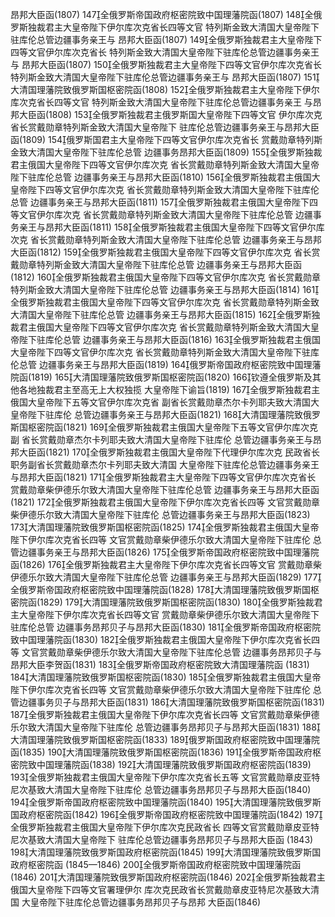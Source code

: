 <!-- { "loadSidebar": true } -->
昂邦大臣函(1807)
147全俄罗斯帝国政府枢密院致中国理藩院函(1807)
148全俄罗斯独裁君主大皇帝陛下伊尔库次克省长四等文官
特列斯金致大清国大皇帝陛下驻库伦总管边疆事务亲王与
昂邦大臣函(1807)
149全俄罗斯独裁君主大皇帝陛下四等文官伊尔库次克省长
特列斯金致大清国大皇帝陛下驻库伦总管边疆事务亲王与
昂邦大臣函(1807)
150全俄罗斯独裁君主大皇帝陛下四等文官伊尔库次克省长
特列斯金致大清国大皇帝陛下驻库伦总管边疆事务亲王与
昂邦大臣函(1807)
151大清国理藩院致俄罗斯国枢密院函(1808)
152全俄罗斯独裁君主大皇帝陛下伊尔库次克省长四等文官
特列斯金致大清国大皇帝陛下驻库伦总管边疆事务亲王
与昂邦大臣函(1808)
153全俄罗斯独裁君主俄罗斯国大皇帝陛下四等文官
伊尔库次克省长赏戴勋章特列斯金致大清国大皇帝陛下
驻库伦总管边疆事务亲王与昂邦大臣函(1809)
154俄罗斯国君主大皇帝陛下四等文官伊尔库次克省长
赏戴勋章特列斯金致大清国大皇帝陛下驻库伦总管
边疆事务昂邦大臣函(1809)
155全俄罗斯独裁君主俄国大皇帝陛下四等文官伊尔库次克
省长赏戴勋章特列斯金致大清国大皇帝陛下驻库伦总管
边疆事务亲王与昂邦大臣函(1810)
156全俄罗斯独裁君主俄国大皇帝陛下四等文官伊尔库次克
省长赏戴勋章特列斯金致大清国大皇帝陛下驻库伦总管
边疆事务亲王与昂邦大臣函(1811)
157全俄罗斯独裁君主俄国大皇帝陛下四等文官伊尔库次克
省长赏戴勋章特列斯金致大清国大皇帝陛下驻库伦总管
边疆事务亲王与昂邦大臣函(1811)
158全俄罗斯独裁君主俄国大皇帝陛下四等文官伊尔库次克
省长赏戴勋章特列斯金致大清国大皇帝陛下驻库伦总管
边疆事务亲王与昂邦大臣函(1812)
159全俄罗斯独裁君主俄国大皇帝陛下四等文官伊尔库次克
省长赏戴勋章特列斯金致大清国大皇帝陛下驻库伦总管
边疆事务亲王与昂邦大臣函(1812)
160全俄罗斯独裁君主俄国大皇帝陛下四等文官伊尔库次克
省长赏戴勋章特列斯金致大清国大皇帝陛下驻库伦总管
边疆事务亲王与昂邦大臣函(1814)
161全俄罗斯独裁君主俄国大皇帝陛下四等文官伊尔库次克
省长赏戴勋章特列斯金致大清国大皇帝陛下驻库伦总管
边疆事务亲王与昂邦大臣函(1815)
162全俄罗斯独裁君主俄国大皇帝陛下四等文官伊尔库次克
省长赏戴勋章特列斯金致大清国大皇帝陛下驻库伦总管
边疆事务亲王与昂邦大臣函(1816)
163全俄罗斯独裁君主俄国大皇帝陛下四等文官伊尔库次克
省长赏戴勋章特列斯金致大清国大皇帝陛下驻库伦总管
边疆事务亲王与昂邦大臣函(1819)
164俄罗斯帝国政府枢密院致中国理藩院函(1819)
165大清国理藩院致俄罗斯国枢密院函(1820)
166钦遵全俄罗斯及其他各地独裁君主至高无上大权独揽
大皇帝陛下谕旨(1819)
167全俄罗斯独裁君主俄国大皇帝陛下五等文官伊尔库次克省
副省长赏戴勋章杰尔卡列耶夫致大清国大皇帝陛下驻库伦
总管边疆事务亲王与昂邦大臣函(1821)
168大清国理藩院致俄罗斯国枢密院函(1821)
169全俄罗斯独裁君主俄国大皇帝陛下五等文官伊尔库次克副
省长赏戴勋章杰尔卡列耶夫致大清国大皇帝陛下驻库伦
总管边疆事务亲王与昂邦大臣函(1821)
170全俄罗斯独裁君主俄国大皇帝陛下代理伊尔库次克
民政省长职务副省长赏戴勋章杰尔卡列耶夫致大清国
大皇帝陛下驻库伦总管边疆事务亲王与昂邦大臣函(1821)
171全俄罗斯独裁君主大皇帝陛下四等文官伊尔库次克省长
赏戴勋章柴伊德乐尔致大清国大皇帝陛下驻库伦总管
边疆事务亲王与昂邦大臣函(1821)
172全俄罗斯独裁君主俄国大皇帝陛下伊尔库次克省长四等
文官赏戴勋章柴伊德乐尔致大清国大皇帝陛下驻库伦
总管边疆事务亲王与昂邦大臣函(1823)
173大清国理藩院致俄罗斯国枢密院函(1825)
174全俄罗斯独裁君主俄国大皇帝陛下伊尔库次克省长四等
文官赏戴勋章柴伊德乐尔致大清国大皇帝陛下驻库伦
总管边疆事务亲王与昂邦大臣函(1826)
175全俄罗斯帝国政府枢密院致中国理藩院函(1826)
176全俄罗斯独裁君主大皇帝陛下伊尔库次克省长四等文官
赏戴勋章柴伊德乐尔致大清国大皇帝陛下驻库伦总管
边疆事务亲王与昂邦大臣函(1829)
177全俄罗斯帝国政府枢密院致中国理藩院函(1828)
178大清国理藩院致俄罗斯国枢密院函(1829)
179大清国理藩院致俄罗斯国枢密院函(1830)
180全俄罗斯独裁君主大皇帝陛下伊尔库次克省长四等文官
赏戴勋章柴伊德乐尔致大清国大皇帝陛下驻库伦总管
边疆事务昂邦贝子与昂邦大臣函(1830)
181全俄罗斯帝国政府枢密院致中国理藩院函(1830)
182全俄罗斯独裁君主俄国大皇帝陛下伊尔库次克省长四等
文官赏戴勋章柴伊德乐尔致大清国大皇帝陛下驻库伦总管
边疆事务昂邦贝子与昂邦大臣李贺函(1831)
183全俄罗斯帝国政府枢密院致大清国理藩院函
(1831)
184大清国理藩院致俄罗斯国枢密院函(1830)
185全俄罗斯独裁君主俄国大皇帝陛下伊尔库次克省长四等
文官赏戴勋章柴伊德乐尔致大清国大皇帝陛下驻库伦
总管边疆事务贝子与昂邦大臣函(1831)
186大清国理藩院致俄罗斯国枢密院函(1831)
187全俄罗斯独裁君主俄国大皇帝陛下伊尔库次克省长四等
文官赏戴勋章柴伊德乐尔致大清国大皇帝陛下驻库伦
总管边疆事务昂邦贝子与昂邦大臣函(1831)
188大清国理藩院致俄罗斯国枢密院函(1833)
189俄罗斯国政府枢密院致中国理藩院函(1835)
190大清国理藩院致俄罗斯国枢密院函(1836)
191全俄罗斯帝国政府枢密院致中国理藩院函(1838)
192大清国理藩院致俄罗斯国政府枢密院函(1839)
193全俄罗斯独裁君主俄国大皇帝陛下伊尔库次克省长五等
文官赏戴勋章皮亚特尼次基致大清国大皇帝陛下驻库伦
总管边疆事务昂邦贝子与昂邦大臣函(1840)
194全俄罗斯帝国政府枢密院致中国理藩院函(1840)
195大清国理藩院致俄罗斯国政府枢密院函(1842)
196全俄罗斯帝国政府枢密院致中国理藩院函(1842)
197全俄罗斯独裁君主俄国大皇帝陛下伊尔库次克民政省长
四等文官赏戴勋章皮亚特尼次基致大清国大皇帝陛下
驻库伦总管边疆事务昂邦贝子与昂邦大臣函
(1843)
198大清国理藩院致俄罗斯国政府枢密院函(1845)
199大清国理藩院致俄罗斯国政府枢密院函
(1845—1846)
200全俄罗斯帝国政府枢密院致中国理藩院函(1846)
201大清国理藩院致俄罗斯国政府枢密院函(1846)
202全俄罗斯独裁君主俄国大皇帝陛下四等文官署理伊尔
库次克民政省长赏戴勋章皮亚特尼次基致大清国
大皇帝陛下驻库伦总管边疆事务昂邦贝子与昂邦
大臣函(1846)

